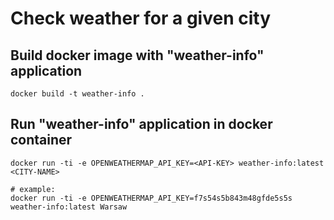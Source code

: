 # Check weather for a given city

## Build docker image with "weather-info" application

    docker build -t weather-info .

## Run "weather-info" application in docker container

    docker run -ti -e OPENWEATHERMAP_API_KEY=<API-KEY> weather-info:latest <CITY-NAME>

    # example:
    docker run -ti -e OPENWEATHERMAP_API_KEY=f7s54s5b843m48gfde5s5s weather-info:latest Warsaw
